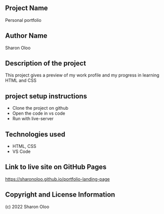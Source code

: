 ## Project Name
Personal portfolio
## Author Name
Sharon Oloo
## Description of the project
This project gives a preview of my work profile and my progress in learning HTML and CSS
## project setup instructions
- Clone the project on github
- Open the code in vs code
- Run with live-server

## Technologies used
- HTML, CSS
- VS Code

## Link to live site on GitHub Pages

https://sharonoloo.github.io/portfolio-landing-page 

## Copyright and License Information
(c) 2022 Sharon Oloo
  